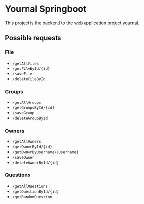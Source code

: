 # Yournal Springboot

This project is the backend to the web application project [yournal](https://github.com/maximilianspiess/ccyp-journal-front).

## Possible requests

### File
- `/getAllFiles`
- `/getFileById/{id}`
- `/saveFile`
- `/deleteFileById`

### Groups
- `/getAllGroups`
- `/getGroupsById/{id}`
- `/saveGroup`
- `/deleteGroupById`

### Owners
- `/getAllOwners`
- `/getOwnerById/{id}`
- `/getOwnerByUsername/{username}`
- `/saveOwner`
- `/deleteOwnerById/{id}`

### Questions
- `/getAllQuestions`
- `/getQuestionById/{id}`
- `/getRandomQuestion`


